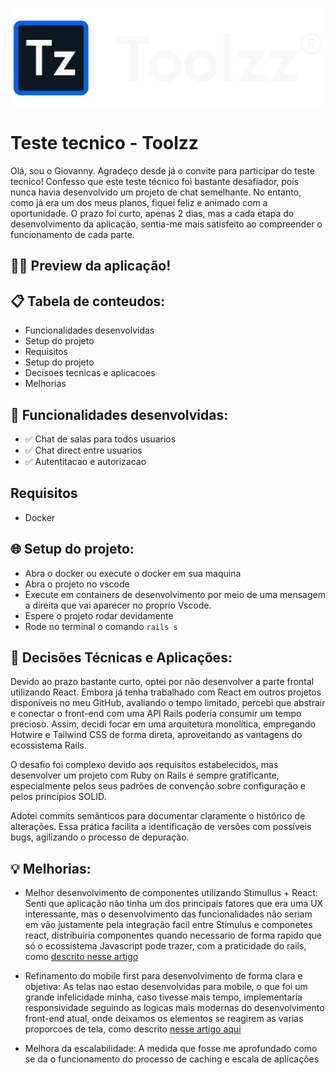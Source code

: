 ![img banner](docs_assets/banner.webp)
# Teste tecnico - Toolzz

Olá, sou o Giovanny. Agradeço desde já o convite para participar do teste tecnico!
Confesso que este teste técnico foi bastante desafiador, pois nunca havia desenvolvido
um projeto de chat semelhante. No entanto, como já era um dos meus planos, fiquei feliz
e animado com a oportunidade. O prazo foi curto, apenas 2 dias, mas a cada etapa do
desenvolvimento da aplicação, sentia-me mais satisfeito ao compreender o funcionamento de cada parte.

## 👨‍💻 Preview da aplicação!

## 📋 Tabela de conteudos:
- Funcionalidades desenvolvidas
- Setup do projeto
- Requisitos
- Setup do projeto
- Decisoes tecnicas e aplicacoes
- Melhorias

## 🎯 Funcionalidades desenvolvidas:

- ✅ Chat de salas para todos usuarios
- ✅ Chat direct entre usuarios
- ✅ Autentitacao e autorizacao

## Requisitos
- Docker

## 🌐 Setup do projeto:

- Abra o docker ou execute o docker em sua maquina
- Abra o projeto no vscode
- Execute em containers de desenvolvimento por meio de uma mensagem a direita que vai aparecer no proprio Vscode.
- Espere o projeto rodar devidamente
- Rode no terminal o comando `rails s`

## 📝 Decisões Técnicas e Aplicações:

Devido ao prazo bastante curto, optei por não desenvolver a parte frontal utilizando React. Embora já tenha
trabalhado com React em outros projetos disponíveis no meu GitHub, avaliando o tempo limitado, percebi que abstrair
e conectar o front-end com uma API Rails poderia consumir um tempo precioso. Assim, decidi focar em uma arquitetura
monolítica, empregando Hotwire e Tailwind CSS de forma direta, aproveitando as vantagens do ecossistema Rails.​

O desafio foi complexo devido aos requisitos estabelecidos, mas desenvolver um projeto com Ruby on Rails é sempre
gratificante, especialmente pelos seus padrões de convenção sobre configuração e pelos princípios SOLID.​

Adotei commits semânticos para documentar claramente o histórico de alterações. Essa prática facilita a identificação
de versões com possíveis bugs, agilizando o processo de depuração.

## 💡 Melhorias:

- Melhor desenvolvimento de componentes utilizando Stimullus + React: Senti que aplicação não tinha um
dos principais fatores que era uma UX interessante, mas o desenvolvimento das funcionalidades não seriam em vão
justamente pela integração facil entre Stimulus e componetes react, distribuiria componentes quando
necessario de forma rapido que só o ecossistema Javascript pode trazer, com a praticidade do rails, como
[descrito nesse artigo](https://blog.codeminer42.com/rails-stimulus-react/)

- Refinamento do mobile first para desenvolvimento de forma clara e objetiva: As telas nao estao desenvolvidas
para mobile, o que foi um grande infelicidade minha, caso tivesse mais tempo, implementaria responsividade
seguindo as logicas mais modernas do desenvolvimento front-end atual, onde deixamos os elementos se reagirem
as varias proporcoes de tela, como descrito [nesse artigo aqui](https://dev.to/lixeletto/acho-que-ja-podemos-deixar-o-mobile-first-em-2024-3m61)

- Melhora da escalabilidade: A medida que fosse me aprofundado como se da o funcionamento do processo
de caching e escala de aplicações

